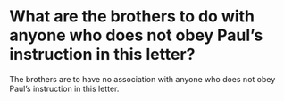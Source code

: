 # What are the brothers to do with anyone who does not obey Paul’s instruction in this letter?

The brothers are to have no association with anyone who does not obey Paul’s instruction in this letter.
